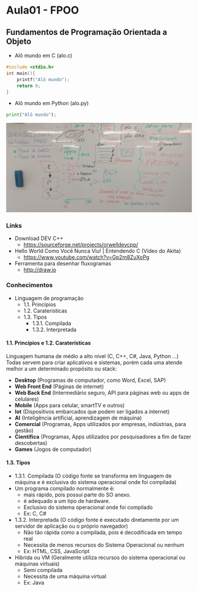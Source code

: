 # Aula01 - FPOO
## Fundamentos de Programação Orientada a Objeto
- Alô mundo em C (alo.c)
```c
#include <stdio.h>
int main(){
	printf("Alô mundo");
	return 0;
}

```
- Alô mundo em Python (alo.py)
```python
print("Alô mundo");

```
![Lousa](./lousa.jpg)

### Links
- Download DEV C++
    - https://sourceforge.net/projects/orwelldevcpp/
- Hello World Como Você Nunca Viu! | Entendendo C (Vídeo do Akita)
    - https://www.youtube.com/watch?v=Gp2m8ZuXoPg
- Ferramenta para desenhar fluxogramas
    - http://draw.io

### Conhecimentos
- Linguagem de programação
    - 1.1. Princípios
    - 1.2. Caraterísticas
    - 1.3. Tipos
        - 1.3.1. Compilada
        - 1.3.2. Interpretada

#### 1.1. Princípios e 1.2. Caraterísticas
Linguagem humana de médio a alto nível (C, C++, C#, Java, Python ...)
Todas servem para criar aplicativos e sistemas, porém cada uma atende melhor a um determinado propósito ou stack:
- **Desktop** (Programas de computador, como Word, Excel, SAP)
- **Web Front End** (Páginas de internet)
- **Web Back End** (Intermediário seguro, API para páginas web ou apps de celulares)
- **Mobile** (Apps para celular, smartTV e outros)
- **Iot** (Dispositivos embarcados que podem ser ligados a internet)
- **AI** (Inteligência artificial, aprendizagem de máquina)
- **Comercial** (Programas, Apps utilizados por empresas, indústrias, para gestão)
- **Científica** (Programas, Apps utilizados por pesquisadores a fim de fazer descobertas)
- **Games** (Jogos de computador)
#### 1.3. Tipos
- 1.3.1. Compilada (O código fonte se transforma em linguagem de máquina e é exclusiva do sistema operacional onde foi compilada)
- Um programa compilado normalmente é:
    - mais rápido, pois possui parte do SO anexo.
    - é adequado a um tipo de hardware.
    - Exclusivo do sistema operacional onde foi compilado
    - Ex: C, C#
- 1.3.2. Interpretada (O código fonte é executado diretamente por um servidor de aplicação ou o próprio navegador)
    - Não tão rápida como a compilada, pois é decodificada em tempo real
    - Necessita de menos recursos do Sistema Operacional ou nenhum
    - Ex: HTML, CSS, JavaScript
- Hibrida ou VM (Geralmente utiliza recursos do sistema operacional ou máquinas virtuais)
    - Semi compilada
    - Necessita de uma máquina virtual
    - Ex: Java
